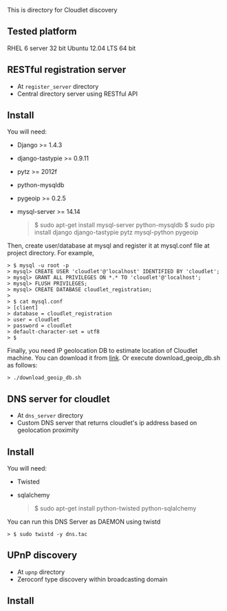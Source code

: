 This is directory for Cloudlet discovery

Tested platform
--------------------
RHEL 6 server 32 bit
Ubuntu 12.04 LTS 64 bit


RESTful registration server
----------------------------
- At ``register_server`` directory
- Central directory server using RESTful API

## Install ##
You will need:
* Django >= 1.4.3
* django-tastypie >= 0.9.11
* pytz >= 2012f
* python-mysqldb
* pygeoip >= 0.2.5
* mysql-server >= 14.14

	> $ sudo apt-get install mysql-server python-mysqldb
	> $ sudo pip install django django-tastypie pytz mysql-python pygeoip

Then, create user/database at mysql and register it at mysql.conf file at
project directory. For example,

	> $ mysql -u root -p 
	> mysql> CREATE USER 'cloudlet'@'localhost' IDENTIFIED BY 'cloudlet';
	> mysql> GRANT ALL PRIVILEGES ON *.* TO 'cloudlet'@'localhost';
	> mysql> FLUSH PRIVILEGES;
	> mysql> CREATE DATABASE cloudlet_registration;
	>
	> $ cat mysql.conf 
	> [client]
	> database = cloudlet_registration
	> user = cloudlet
	> password = cloudlet
	> default-character-set = utf8
	> $

Finally, you need IP geolocation DB to estimate location of Cloudlet machine.
You can download it from [link](http://dev.maxmind.com/geoip/geolite).
Or execute download_geoip_db.sh as follows:

	> ./download_geoip_db.sh


DNS server for cloudlet
-----------------------------
- At ``dns_server`` directory
- Custom DNS server that returns cloudlet's ip address based on geolocation proximity

## Install ##
You will need:
* Twisted
* sqlalchemy

	> $ sudo apt-get install python-twisted python-sqlalchemy


You can run this DNS Server as DAEMON using twistd

	> $ sudo twistd -y dns.tac

UPnP discovery
--------------------
- At ``upnp`` directory
- Zeroconf type discovery within broadcasting domain

## Install ##
